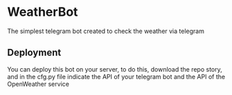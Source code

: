 # WeatherBot
The simplest telegram bot created to check the weather via telegram
  
## Deployment
  
You can deploy this bot on your server, to do this, download the repo story, and in the cfg.py file indicate the API of your telegram bot and the API of the OpenWeather service
